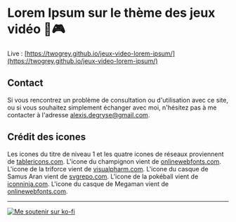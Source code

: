 # Lorem Ipsum sur le thème des jeux vidéo 📄🎮

Live : [https://twogrey.github.io/jeux-video-lorem-ipsum/](https://twogrey.github.io/jeux-video-lorem-ipsum/)

## Contact

Si vous rencontrez un problème de consultation ou d'utilisation avec ce site, ou si vous souhaitez simplement échanger avec moi, n'hésitez pas à me contacter à l'adresse [alexis.degryse@gmail.com](mailto:alexis.degryse@gmail.com).

## Crédit des icones

Les icones du titre de niveau 1 et les quatre icones de réseaux proviennent de [tablericons.com](https://tablericons.com/). 
L'icone du champignon vient de [onlinewebfonts.com](https://www.onlinewebfonts.com/icon/555528onlinewebfonts.com). L'icone de la triforce vient de [visualpharm.com](https://www.visualpharm.com/free-icons/triforce-595b40b85ba036ed117de737). L'icone du casque de Samus Aran vient de [svgrepo.com](https://www.svgrepo.com/svg/171385/metroid). L'icone de la pokéball vient de [iconninja.com](https://www.iconninja.com/pokemon-go-pokeball-game-pokestop-pokemongo-pokemon-icon-898006). L'icone du casque de Megaman vient de [onlinewebfonts.com](https://www.onlinewebfonts.com/icon/555531).

---

[![Me soutenir sur ko-fi](https://ko-fi.com/img/githubbutton_sm.svg)](https://ko-fi.com/twogrey)